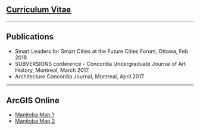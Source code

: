 ## [Curriculum Vitae](https://domcamps.com/assets/cv.pdf)
---
## Publications

- Smart Leaders for Smart Cities at the Future Cities Forum, Ottawa, Feb 2018
- SUBVERSIONS conference - Concordia Undergraduate Journal of Art History, Montreal, March 2017
- Architecture Concordia Journal, Montreal, April 2017

---
## ArcGIS Online

- [Manitoba Map 1](https://domcamps.com/arcgis/map1)
- [Manitoba Map 2](https://domcamps.com/arcgis/map2)
